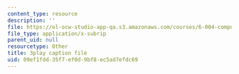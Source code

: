 ```yaml
---
content_type: resource
description: ''
file: https://ol-ocw-studio-app-qa.s3.amazonaws.com/courses/6-004-computation-structures-spring-2017/09ef1fdd35f7ef0d9bf8ec5ad7efdc69_q38KAGAKORk.srt
file_type: application/x-subrip
parent_uid: null
resourcetype: Other
title: 3play caption file
uid: 09ef1fdd-35f7-ef0d-9bf8-ec5ad7efdc69
---
```

